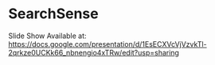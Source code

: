# SearchSense

Slide Show Available at: https://docs.google.com/presentation/d/1EsECXVcVjVzvkTl-2qrkze0UCKk66_nbnengio4xTRw/edit?usp=sharing 
